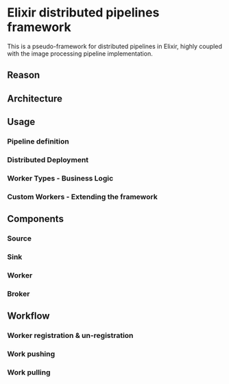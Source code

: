# Elixir distributed pipelines framework

This is a pseudo-framework for distributed pipelines in Elixir, highly coupled with the image processing pipeline implementation.

## Reason

## Architecture

## Usage

### Pipeline definition

### Distributed Deployment

### Worker Types - Business Logic

### Custom Workers - Extending the framework

## Components

### Source

### Sink

### Worker

### Broker

## Workflow

### Worker registration & un-registration

### Work pushing

### Work pulling
